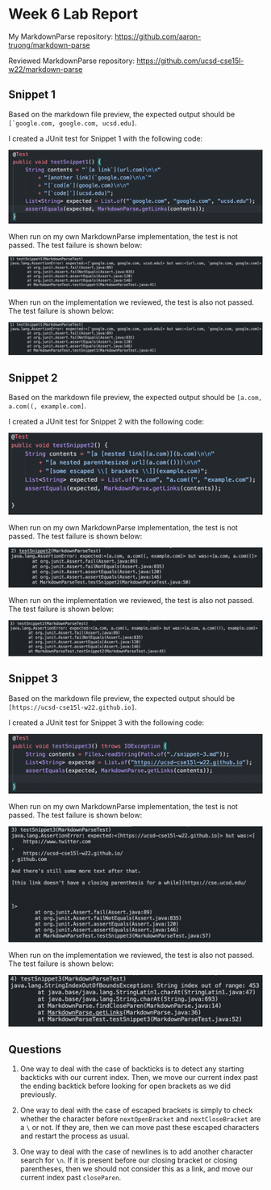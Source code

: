 # Week 6 Lab Report

My MarkdownParse repository: https://github.com/aaron-truong/markdown-parse

Reviewed MarkdownParse repository: https://github.com/ucsd-cse15l-w22/markdown-parse

## Snippet 1

Based on the markdown file preview, the expected output should be ``[`google.com, google.com, ucsd.edu]``.

I created a JUnit test for Snippet 1 with the following code:

![Image](image1.png)

When run on my own MarkdownParse implementation, the test is not passed. The test failure is shown below:

![Image](image2.png)

When run on the implementation we reviewed, the test is also not passed. The test failure is shown below:

![Image](image2.png)

## Snippet 2

Based on the markdown file preview, the expected output should be ``[a.com, a.com((, example.com]``.

I created a JUnit test for Snippet 2 with the following code:

![Image](image4.png)

When run on my own MarkdownParse implementation, the test is not passed. The test failure is shown below:

![Image](image5.png)

When run on the implementation we reviewed, the test is also not passed. The test failure is shown below:

![Image](image6.png)

## Snippet 3

Based on the markdown file preview, the expected output should be ``[https://ucsd-cse15l-w22.github.io]``.

I created a JUnit test for Snippet 3 with the following code:

![Image](image7.png)

When run on my own MarkdownParse implementation, the test is not passed. The test failure is shown below:

![Image](image8.png)

When run on the implementation we reviewed, the test is also not passed. The test failure is shown below:

![Image](image9.png)

## Questions

1) One way to deal with the case of backticks is to detect any starting backticks with our current index. Then, we move our current index past the ending backtick before looking for open brackets as we did previously. 

2) One way to deal with the case of escaped brackets is simply to check whether the character before `nextOpenBracket` and `nextCloseBracket` are a `\` or not. If they are, then we can move past these escaped characters and restart the process as usual.

3) One way to deal with the case of newlines is to add another character search for `\n`. If it is present before our closing bracket or closing parentheses, then we should not consider this as a link, and move our current index past `closeParen`.